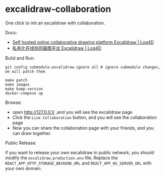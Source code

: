 # excalidraw-collaboration

One click to init an excalidraw with collaboration.

Docs:

- [Self hosted online collaborative drawing platform Excalidraw | Log4D](https://en.blog.alswl.com/2022/10/self-hosted-excalidraw/)
- [私有化在线协同画图平台 Excalidraw | Log4D]( https://blog.alswl.com/2022/10/self-hosted-excalidraw/ )

Build and Run:

```
git config submodule.excalidraw.ignore all # ignore submodule changes, we will patch them

make patch
make images
make bump-version
docker-compose up
```

Browse:

- open http://127.0.0.1/ ,and you will see the excalidraw page
- Click the `Live Collaboration` button, and you will see the collaboration page
- Now you can share the collaboration page with your friends, and you can draw together.


Public Release:

if you want to release your own excalidraw in public network,
you should modify the `excalidraw.production.env` file,
Replace the `REACT_APP_HTTP_STORAGE_BACKEND_URL` and `REACT_APP_WS_SERVER_URL` with your own domain.
